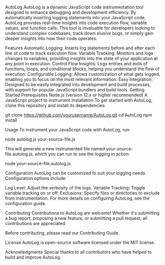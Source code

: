 AutoLog
AutoLog is a dynamic JavaScript code instrumentation tool designed to enhance debugging and development efficiency. By automatically inserting logging statements into your JavaScript code, AutoLog provides real-time insights into code execution flow, variable values, and function calls. This tool is invaluable for developers looking to understand complex codebases, track down elusive bugs, or simply gain deeper insights into how their code operates.

Features
Automatic Logging: Inserts log statements before and after each line of code to track execution flow.
Variable Tracking: Monitors and logs changes to variables, providing insights into the state of your application at any point in execution.
Control Flow Insights: Logs entries and exits of functions, loops, and conditional blocks, helping you understand the flow of execution.
Configurable Logging: Allows customization of what gets logged, enabling you to focus on the most relevant information.
Easy Integration: Designed to be easily integrated into development and build processes, with support for popular JavaScript bundlers and build tools.
Getting Started
Prerequisites
Node.js (version 12.x or higher recommended)
A JavaScript project to instrument
Installation
To get started with AutoLog, clone this repository and install its dependencies:

git clone https://github.com/yourusername/AutoLog.git
cd AutoLog
npm install


Usage
To instrument your JavaScript code with AutoLog, run:

node autolog.js your-source-file.js


This will generate a new instrumented file named your-source-file.autolog.js, which you can run to see the logging in action:

node your-source-file.autolog.js

Configuration
AutoLog can be customized to suit your logging needs. Configuration options include:

Log Level: Adjust the verbosity of the logs.
Variable Tracking: Toggle variable tracking on or off.
Exclusions: Specify files or directories to exclude from instrumentation.
For more details on configuring AutoLog, see the configuration guide.


Contributing
Contributions to AutoLog are welcome! Whether it's submitting a bug report, proposing a new feature, or submitting a pull request, all contributions are appreciated.

Before contributing, please read our Contributing Guide.

License
AutoLog is open-source software licensed under the MIT license.

Acknowledgments
Special thanks to all contributors who have helped to build and improve AutoLog.
